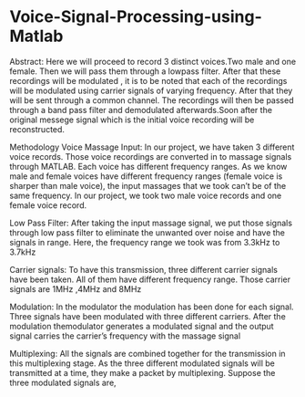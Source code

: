 # Voice-Signal-Processing-using-Matlab

Abstract: Here we will proceed to record 3 distinct voices.Two male and one
female. Then we will pass them through a lowpass filter. After that these
recordings will be modulated , it is to be noted that each of the recordings will be
modulated using carrier signals of varying frequency. After that they will be sent
through a common channel. The recordings will then be passed through a band
pass filter and demodulated afterwards.Soon after the original messege signal
which is the initial voice recording will be reconstructed.




Methodology 
Voice Massage Input:
In our project, we have taken 3 different voice records. Those voice
recordings are converted in to massage signals through MATLAB. Each
voice has different frequency ranges. As we know male and female voices
have different frequency ranges (female voice is sharper than male voice),
the input massages that we took can’t be of the same frequency. In our
project, we took two male voice records and one female voice record.

Low Pass Filter:
After taking the input massage signal, we put those signals through low pass
filter to eliminate the unwanted over noise and have the signals in range.
Here, the frequency range we took was from 3.3kHz to 3.7kHz

Carrier signals:
To have this transmission, three different carrier signals have been taken. All
of them have different frequency range. Those carrier signals are 1MHz
,4MHz and 8MHz

 Modulation:
In the modulator the modulation has been done for each signal. Three signals
have been modulated with three different carriers. After the modulation themodulator generates a modulated signal and the output signal carries the
carrier’s frequency with the massage signal

Multiplexing:
All the signals are combined together for the transmission in this
multiplexing stage. As the three different modulated signals will be
transmitted at a time, they make a packet by multiplexing. Suppose the three
modulated signals are,
